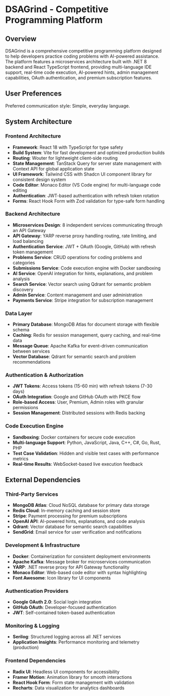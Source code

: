 # DSAGrind - Competitive Programming Platform

## Overview

DSAGrind is a comprehensive competitive programming platform designed to help developers practice coding problems with AI-powered assistance. The platform features a microservices architecture built with .NET 8 backend and React TypeScript frontend, providing multi-language IDE support, real-time code execution, AI-powered hints, admin management capabilities, OAuth authentication, and premium subscription features.

## User Preferences

Preferred communication style: Simple, everyday language.

## System Architecture

### Frontend Architecture
- **Framework**: React 18 with TypeScript for type safety
- **Build System**: Vite for fast development and optimized production builds
- **Routing**: Wouter for lightweight client-side routing
- **State Management**: TanStack Query for server state management with Context API for global application state
- **UI Framework**: Tailwind CSS with Shadcn UI component library for consistent design system
- **Code Editor**: Monaco Editor (VS Code engine) for multi-language code editing
- **Authentication**: JWT-based authentication with refresh token rotation
- **Forms**: React Hook Form with Zod validation for type-safe form handling

### Backend Architecture
- **Microservices Design**: 8 independent services communicating through an API Gateway
- **API Gateway**: YARP reverse proxy handling routing, rate limiting, and load balancing
- **Authentication Service**: JWT + OAuth (Google, GitHub) with refresh token management
- **Problems Service**: CRUD operations for coding problems and categories
- **Submissions Service**: Code execution engine with Docker sandboxing
- **AI Service**: OpenAI integration for hints, explanations, and problem analysis
- **Search Service**: Vector search using Qdrant for semantic problem discovery
- **Admin Service**: Content management and user administration
- **Payments Service**: Stripe integration for subscription management

### Data Layer
- **Primary Database**: MongoDB Atlas for document storage with flexible schema
- **Caching**: Redis for session management, query caching, and real-time data
- **Message Queue**: Apache Kafka for event-driven communication between services
- **Vector Database**: Qdrant for semantic search and problem recommendations

### Authentication & Authorization
- **JWT Tokens**: Access tokens (15-60 min) with refresh tokens (7-30 days)
- **OAuth Integration**: Google and GitHub OAuth with PKCE flow
- **Role-based Access**: User, Premium, Admin roles with granular permissions
- **Session Management**: Distributed sessions with Redis backing

### Code Execution Engine
- **Sandboxing**: Docker containers for secure code execution
- **Multi-language Support**: Python, JavaScript, Java, C++, C#, Go, Rust, PHP
- **Test Case Validation**: Hidden and visible test cases with performance metrics
- **Real-time Results**: WebSocket-based live execution feedback

## External Dependencies

### Third-Party Services
- **MongoDB Atlas**: Cloud NoSQL database for primary data storage
- **Redis Cloud**: In-memory caching and session store
- **Stripe**: Payment processing for premium subscriptions
- **OpenAI API**: AI-powered hints, explanations, and code analysis
- **Qdrant**: Vector database for semantic search capabilities
- **SendGrid**: Email service for user verification and notifications

### Development & Infrastructure
- **Docker**: Containerization for consistent deployment environments
- **Apache Kafka**: Message broker for microservices communication
- **YARP**: .NET reverse proxy for API Gateway functionality
- **Monaco Editor**: Web-based code editor with syntax highlighting
- **Font Awesome**: Icon library for UI components

### Authentication Providers
- **Google OAuth 2.0**: Social login integration
- **GitHub OAuth**: Developer-focused authentication
- **JWT**: Self-contained token-based authentication

### Monitoring & Logging
- **Serilog**: Structured logging across all .NET services
- **Application Insights**: Performance monitoring and telemetry (production)

### Frontend Dependencies
- **Radix UI**: Headless UI components for accessibility
- **Framer Motion**: Animation library for smooth interactions
- **React Hook Form**: Form state management with validation
- **Recharts**: Data visualization for analytics dashboards